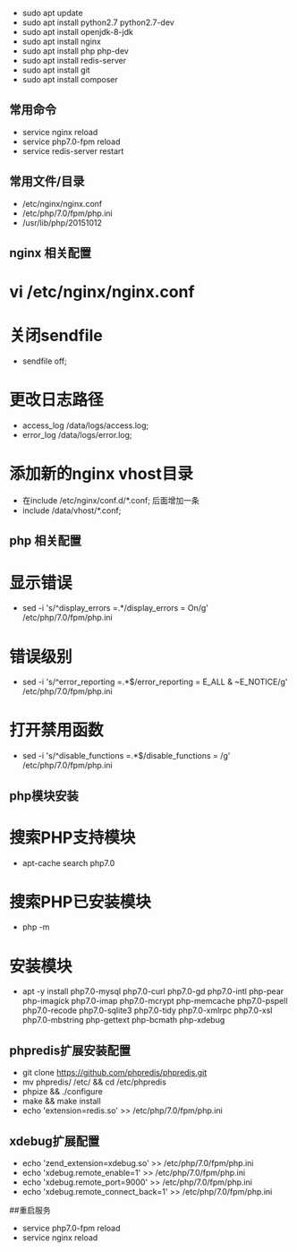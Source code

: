 - sudo apt update
- sudo apt install python2.7 python2.7-dev
- sudo apt install openjdk-8-jdk
- sudo apt install nginx
- sudo apt install php php-dev
- sudo apt install redis-server
- sudo apt install git
- sudo apt install composer


## 常用命令
- service nginx reload
- service php7.0-fpm reload
- service redis-server restart


## 常用文件/目录
- /etc/nginx/nginx.conf
- /etc/php/7.0/fpm/php.ini
- /usr/lib/php/20151012


## nginx 相关配置 ##
# vi /etc/nginx/nginx.conf
# 关闭sendfile
- sendfile off;
# 更改日志路径
- access_log /data/logs/access.log;
- error_log /data/logs/error.log;
# 添加新的nginx vhost目录
- 在include /etc/nginx/conf.d/*.conf; 后面增加一条
- include /data/vhost/*.conf;


## php 相关配置 ##
# 显示错误
- sed -i 's/^display_errors =.*/display_errors = On/g' /etc/php/7.0/fpm/php.ini
# 错误级别
- sed -i 's/^error_reporting =.*$/error_reporting = E_ALL \& ~E_NOTICE/g' /etc/php/7.0/fpm/php.ini
# 打开禁用函数
- sed -i 's/^disable_functions =.*$/disable_functions = /g' /etc/php/7.0/fpm/php.ini


## php模块安装
# 搜索PHP支持模块
- apt-cache search php7.0
# 搜索PHP已安装模块
- php -m
# 安装模块
- apt -y install php7.0-mysql php7.0-curl php7.0-gd php7.0-intl php-pear php-imagick php7.0-imap php7.0-mcrypt php-memcache  php7.0-pspell php7.0-recode php7.0-sqlite3 php7.0-tidy php7.0-xmlrpc php7.0-xsl php7.0-mbstring php-gettext php-bcmath php-xdebug


## phpredis扩展安装配置
- git clone https://github.com/phpredis/phpredis.git
- mv phpredis/ /etc/ && cd /etc/phpredis
- phpize && ./configure
- make && make install
- echo 'extension=redis.so' >> /etc/php/7.0/fpm/php.ini


## xdebug扩展配置
- echo 'zend_extension=xdebug.so' >> /etc/php/7.0/fpm/php.ini
- echo 'xdebug.remote_enable=1' >> /etc/php/7.0/fpm/php.ini
- echo 'xdebug.remote_port=9000' >> /etc/php/7.0/fpm/php.ini
- echo 'xdebug.remote_connect_back=1' >> /etc/php/7.0/fpm/php.ini


##重启服务
- service php7.0-fpm reload
- service nginx reload
